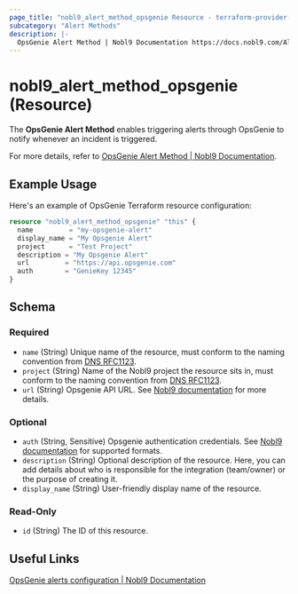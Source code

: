 ```yaml
---
page_title: "nobl9_alert_method_opsgenie Resource - terraform-provider-nobl9"
subcategory: "Alert Methods"
description: |-
  OpsGenie Alert Method | Nobl9 Documentation https://docs.nobl9.com/Alerting/Alert_methods/opsgenie
---
```


# nobl9_alert_method_opsgenie (Resource)

The **OpsGenie Alert Method** enables triggering alerts through OpsGenie to notify whenever an incident is triggered.

For more details, refer to [OpsGenie Alert Method | Nobl9 Documentation](https://docs.nobl9.com/Alerting/Alert_methods/opsgenie).

## Example Usage

Here's an example of OpsGenie Terraform resource configuration:

```terraform
resource "nobl9_alert_method_opsgenie" "this" {
  name         = "my-opsgenie-alert"
  display_name = "My Opsgenie Alert"
  project      = "Test Project"
  description = "My Opsgenie Alert"
  url         = "https://api.opsgenie.com"
  auth		  = "GenieKey 12345"
}
```

<!-- schema generated by tfplugindocs -->
## Schema

### Required

- `name` (String) Unique name of the resource, must conform to the naming convention from [DNS RFC1123](https://kubernetes.io/docs/concepts/overview/working-with-objects/names/#names).
- `project` (String) Name of the Nobl9 project the resource sits in, must conform to the naming convention from [DNS RFC1123](https://kubernetes.io/docs/concepts/overview/working-with-objects/names/#names).
- `url` (String) Opsgenie API URL. See [Nobl9 documentation](https://docs.nobl9.com/Alerting/Alert_methods/opsgenie#creating-opsgenie-api-key) for more details.

### Optional

- `auth` (String, Sensitive) Opsgenie authentication credentials. See [Nobl9 documentation](https://docs.nobl9.com/Alerting/Alert_methods/opsgenie#authentication) for supported formats.
- `description` (String) Optional description of the resource. Here, you can add details about who is responsible for the integration (team/owner) or the purpose of creating it.
- `display_name` (String) User-friendly display name of the resource.

### Read-Only

- `id` (String) The ID of this resource.

## Useful Links

[OpsGenie alerts configuration | Nobl9 Documentation](https://docs.nobl9.com/Alerting/Alert_methods/opsgenie/)